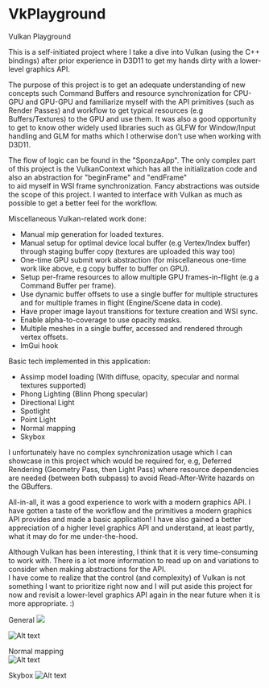 # VkPlayground
Vulkan Playground  
  
This is a self-initiated project where I take a dive into Vulkan (using the C++ bindings) after prior experience in D3D11 to get my hands dirty with a lower-level graphics API.  
  
The purpose of this project is to get an adequate understanding of new concepts such Command Buffers and resource synchronization for CPU-GPU and GPU-GPU and familiarize myself with the API primitives (such as Render Passes) and workflow to get 
typical resources (e.g Buffers/Textures) to the GPU and use them. It was also a good opportunity to get to know other widely used libraries such as GLFW for Window/Input handling and GLM for maths which I otherwise don't use when working with D3D11.  
  
The flow of logic can be found in the "SponzaApp". The only complex part of this project is the VulkanContext which has all the initialization code and also an abstraction for "beginFrame" and "endFrame"  
to aid myself in WSI frame synchronization. Fancy abstractions was outside the scope of this project. I wanted to interface with Vulkan as much as possible to get a better feel for the workflow.  
  
Miscellaneous Vulkan-related work done:
- Manual mip generation for loaded textures.  
- Manual setup for optimal device local buffer (e.g Vertex/Index buffer) through staging buffer copy (textures are uploaded this way too)  
- One-time GPU submit work abstraction (for miscellaneous one-time work like above, e.g copy buffer to buffer on GPU).  
- Setup per-frame resources to allow multiple GPU frames-in-flight (e.g a Command Buffer per frame).  
- Use dynamic buffer offsets to use a single buffer for multiple structures and for multiple frames in flight (Engine/Scene data in code).  
- Have proper image layout transitions for texture creation and WSI sync.
- Enable alpha-to-coverage to use opacity masks.
- Multiple meshes in a single buffer, accessed and rendered through vertex offsets.
- ImGui hook
  
Basic tech implemented in this application:  
- Assimp model loading (With diffuse, opacity, specular and normal textures supported)
- Phong Lighting (Blinn Phong specular)
- Directional Light
- Spotlight
- Point Light
- Normal mapping
- Skybox
  
I unfortunately have no complex synchronization usage which I can showcase in this project which would be required for, e.g, Deferred Rendering (Geometry Pass, then Light Pass) where resource dependencies are needed (between both subpass)
to avoid Read-After-Write hazards on the GBuffers. 
  
All-in-all, it was a good experience to work with a modern graphics API. I have gotten a taste of the workflow and the primitives a modern graphics API provides and made a basic application! I have also gained a better appreciation of a higher level graphics API and understand, at least partly, what it may do for me under-the-hood.    
  
Although Vulkan has been interesting, I think that it is very time-consuming to work with. There is a lot more information to read up on and variations to consider when making abstractions for the API.  
I have come to realize that the control (and complexity) of Vulkan is not something I want to prioritize right now and I will put aside this project for now and revisit a lower-level graphics API again in the near future when it is more appropriate. :)  
  
General
![](Animation.gif)  
  
![Alt text](pic1.png?raw=true "General")
  
Normal mapping  
![Alt text](nor.png?raw=true "Normal")
  
Skybox
![Alt text](skybox.png?raw=true "Skybox")


